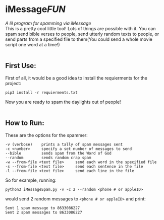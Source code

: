 # iMessage*FUN*
*A lil program for spamming via iMessage*  
This is a pretty cool little tool! Lots of things are possible with it. You can spam send bible verses to people, send utterly random texts to people, or send parts from a specified file to them(You could send a whole movie script one word at a time!)
<br>
<br>
## First Use:
First of all, it would be a good idea to install the requierments for the project:
```
pip3 install -r requierments.txt
```
Now you are ready to spam the daylights out of people!
<br>
<br>
## How to Run:
These are the options for the spammer:
```plaintext
-v (verbose)    prints a tally of spam messages sent
-c <number>     specify a set number of messages to send
--bible         sends spam from the Word of God
--random        sends random crap spam
-w --from-file <text file>     send each word in the specified file
-s --from-file <text file>     send each sentence in the file
-l --from-file <text file>     send each line in the file
```
So for example, running:
```
python3 iMessageSpam.py -v -c 2 --random <phone # or appleID>
```
would send 2 random messages to `<phone # or appleID>` and print:
```plaintext
Sent 1 spam message to 8633086227
Sent 2 spam messages to 8633086227
```

